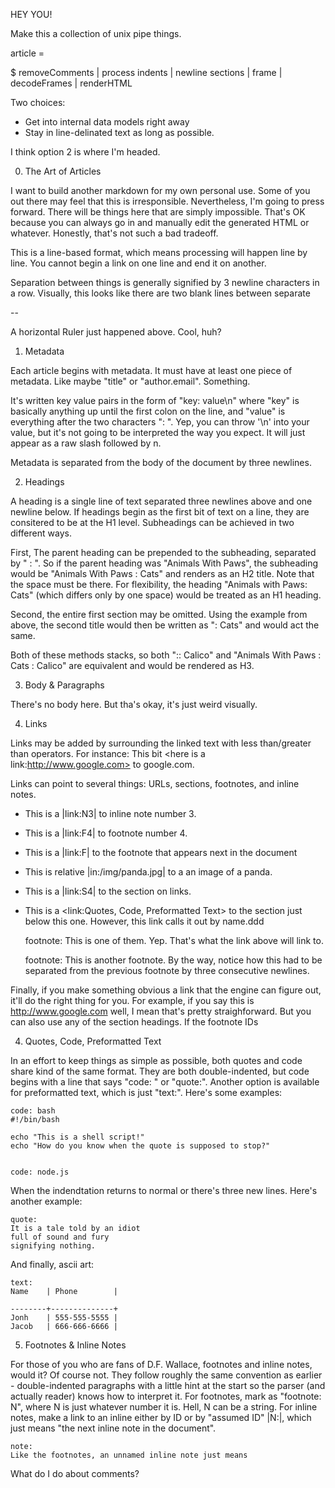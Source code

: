 HEY YOU!

Make this a collection of unix pipe things.

article =

  $ removeComments | process indents | newline sections | frame | decodeFrames | renderHTML

Two choices:

- Get into internal data models right away
- Stay in line-delinated text as long as possible.

I think option 2 is where I'm headed.

0. The Art of Articles

  I want to build another markdown for my own personal use. Some of you out there may feel that this is irresponsible. Nevertheless, I'm going to press forward. There will be things here that are simply impossible. That's OK because you can always go in and manually edit the generated HTML or whatever. Honestly, that's not such a bad tradeoff.

  This is a line-based format, which means processing will happen line by line. You cannot begin a link on one line and end it on another.

  Separation between things is generally signified by 3 newline characters in a row. Visually, this looks like there are two blank lines between separate

  --

  A horizontal Ruler just happened above. Cool, huh?




1. Metadata

  Each article begins with metadata. It must have at least one piece of metadata. Like maybe "title" or "author.email". Something.

  It's written key value pairs in the form of "key: value\n" where "key" is basically anything up until the first colon on the line, and "value" is everything after the two characters ": ". Yep, you can throw '\n' into your value, but it's not going to be interpreted the way you expect. It will just appear as a raw slash followed by n.

  Metadata is separated from the body of the document by three newlines.


2. Headings

  A heading is a single line of text separated three newlines above and one newline below. If headings begin as the first bit of text on a line, they are consitered to be at the H1 level. Subheadings can be achieved in two different ways.

  First, The parent heading can be prepended to the subheading, separated by " : ". So if the parent heading was "Animals With Paws", the subheading would be "Animals With Paws : Cats" and renders as an H2 title. Note that the space must be there. For flexibility, the heading "Animals with Paws: Cats" (which differs only by one space) would be treated as an H1 heading.

  Second, the entire first section may be omitted. Using the example from above, the second title would then be written as ": Cats" and would act the same.

  Both of these methods stacks, so both ":: Calico" and "Animals With Paws : Cats : Calico" are equivalent and would be rendered as H3.


3. Body & Paragraphs

  There's no body here. But tha's okay, it's just weird visually.


4. Links

  Links may be added by surrounding the linked text with less than/greater than operators. For instance: This bit <here is a link:http://www.google.com> to google.com.

  Links can point to several things: URLs, sections, footnotes, and inline notes.

  - This is a |link:N3| to inline note number 3.

  - This is a |link:F4| to footnote number 4.

  - This is a |link:F| to the footnote that appears next in the document

  - This is relative |in:/img/panda.jpg| to a an image of a panda.

  - This is a |link:S4| to the section on links.

  - This is a <link:Quotes, Code, Preformatted Text> to the section just below this one. However, this link calls it out by name.ddd

    footnote:
    This is one of them. Yep. That's what the link above will link to.

    footnote:
    This is another footnote. By the way, notice how this had to be separated from the previous footnote by three consecutive newlines.

  Finally, if you make something obvious a link that the engine can figure out, it'll do the right thing for you. For example, if you say this is <http://www.google.com> well, I mean that's pretty straighforward. But you can also use any of the section headings. If the footnote IDs


4. Quotes, Code, Preformatted Text

  In an effort to keep things as simple as possible, both quotes and code share kind of the same format. They are both double-indented, but code begins with a line that says "code: <language>"  or "quote:". Another option is available for preformatted text, which is just "text:". Here's some examples:

    code: bash
    #!/bin/bash

    echo "This is a shell script!"
    echo "How do you know when the quote is supposed to stop?"


    code: node.js

  When the indendtation returns to normal or there's three new lines. Here's another example:

    quote:
    It is a tale told by an idiot
    full of sound and fury
    signifying nothing.

  And finally, ascii art:

    text:
    Name    | Phone        |

    --------+--------------+
    Jonh    | 555-555-5555 |
    Jacob   | 666-666-6666 |


5. Footnotes & Inline Notes

  For those of you who are fans of D.F. Wallace, footnotes and inline notes, would it? Of course not. They follow roughly the same convention as earlier - double-indented paragraphs with a little hint at the start so the parser (and actually reader) knows how to interpret it. For footnotes, mark as "footnote: N", where N is just whatever number it is. Hell, N can be a string. For inline notes, make a link to an inline either by ID or by "assumed ID" |N:|, which just means "the next inline note in the document".

    note:
    Like the footnotes, an unnamed inline note just means


What do I do about comments?